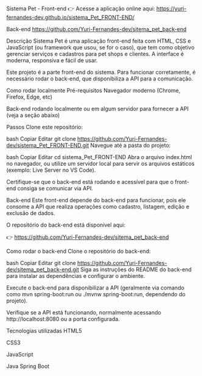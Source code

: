 Sistema Pet - Front-end
👉 Acesse a aplicação online aqui:
https://yuri-fernandes-dev.github.io/sistema_Pet_FRONT-END/

Back-end
https://github.com/Yuri-Fernandes-dev/sitema_pet_back-end

Descrição
Sistema Pet é uma aplicação front-end feita com HTML, CSS e JavaScript (ou framework que usou, se for o caso), que tem como objetivo gerenciar serviços e cadastros para pet shops e clientes. A interface é moderna, responsiva e fácil de usar.

Este projeto é a parte front-end do sistema. Para funcionar corretamente, é necessário rodar o back-end, que disponibiliza a API para a comunicação.

Como rodar localmente
Pré-requisitos
Navegador moderno (Chrome, Firefox, Edge, etc)

Back-end rodando localmente ou em algum servidor para fornecer a API (veja a seção abaixo)

Passos
Clone este repositório:

bash
Copiar
Editar
git clone https://github.com/Yuri-Fernandes-dev/sistema_Pet_FRONT-END.git
Navegue até a pasta do projeto:

bash
Copiar
Editar
cd sistema_Pet_FRONT-END
Abra o arquivo index.html no navegador, ou utilize um servidor local para servir os arquivos estáticos (exemplo: Live Server no VS Code).

Certifique-se que o back-end está rodando e acessível para que o front-end consiga se comunicar via API.

Back-end
Este front-end depende do back-end para funcionar, pois ele consome a API que realiza operações como cadastro, listagem, edição e exclusão de dados.

O repositório do back-end está disponível aqui:

👉 https://github.com/Yuri-Fernandes-dev/sitema_pet_back-end

Como rodar o back-end
Clone o repositório do back-end:

bash
Copiar
Editar
git clone https://github.com/Yuri-Fernandes-dev/sitema_pet_back-end.git
Siga as instruções do README do back-end para instalar as dependências e configurar o ambiente.

Execute o back-end para disponibilizar a API (geralmente via comando como mvn spring-boot:run ou ./mvnw spring-boot:run, dependendo do projeto).

Verifique se a API está funcionando, normalmente acessando http://localhost:8080 ou a porta configurada.

Tecnologias utilizadas
HTML5

CSS3

JavaScript

Java Spring Boot
